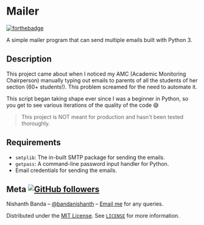# Mailer

[![forthebadge](https://forthebadge.com/images/badges/made-with-python.svg)](https://forthebadge.com)

A simple mailer program that can send multiple emails built with Python 3.

## Description

This project came about when I noticed my AMC (Academic Monitoring Chairperson) manually typing out emails to parents of all the students of her section (60+ students!). This problem screamed for the need to automate it.

This script began taking shape ever since I was a beginner in Python, so you get to see various iterations of the quality of the code :sweat_smile:

> This project is NOT meant for production and hasn't been tested thoroughly.

## Requirements
- `smtplib`: The in-built SMTP package for sending the emails.
- `getpass`: A command-line password input handler for Python.
- Email credentials for sending the emails.

## Meta [![GitHub followers](https://img.shields.io/github/followers/bandanishanth.svg?style=social&label=Follow&maxAge=2592000)](https://github.com/bandanishanth?tab=followers)

Nishanth Banda – [@bandanishanth](https://github.com/bandanishanth) – [Email me](mailto:bandanishanth@gmail.com) for any queries.

Distributed under the [MIT License](https://opensource.org/licenses/MIT). See [`LICENSE`](https://github.com/bandanishanth/Mailer/blob/master/LICENSE) for more information.
